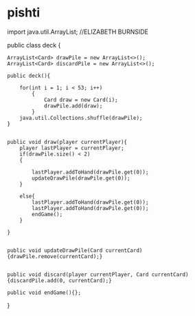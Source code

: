 # pishti
import java.util.ArrayList;
//ELIZABETH BURNSIDE

public class deck {

    ArrayList<Card> drawPile = new ArrayList<>();
    ArrayList<Card> discardPile = new ArrayList<>();

    public deck(){

        for(int i = 1; i < 53; i++)
            {
                Card draw = new Card(i);
                drawPile.add(draw);
            }
        java.util.Collections.shuffle(drawPile);
    }


    public void draw(player currentPlayer){
        player lastPlayer = currentPlayer;
        if(drawPile.size() < 2)
        {

            lastPlayer.addToHand(drawPile.get(0));
            updateDrawPile(drawPile.get(0));
        }

        else{
            lastPlayer.addToHand(drawPile.get(0));
            lastPlayer.addToHand(drawPile.get(0));
            endGame();
        }

    }


    public void updateDrawPile(Card currentCard){drawPile.remove(currentCard);}


    public void discard(player currentPlayer, Card currentCard){discardPile.add(0, currentCard);}

    public void endGame(){};
}
